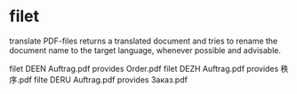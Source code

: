 # filet
translate PDF-files
returns a translated document and tries to rename the document name to the target language, whenever possible and advisable.

filet DEEN Auftrag.pdf
provides Order.pdf
filet DEZH Auftrag.pdf
provides 秩序.pdf
filte DERU Auftrag.pdf
provides Заказ.pdf

